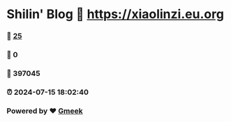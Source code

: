 # Shilin' Blog :link: https://xiaolinzi.eu.org 
### :page_facing_up: [25](https://xiaolinzi.eu.org/tag.html) 
### :speech_balloon: 0 
### :hibiscus: 397045 
### :alarm_clock: 2024-07-15 18:02:40 
### Powered by :heart: [Gmeek](https://github.com/Meekdai/Gmeek)
